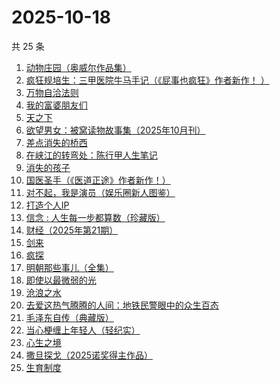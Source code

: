 # 2025-10-18

共 25 条

<!-- BEGIN WEREAD -->
<!-- 最后更新时间 2025-10-18 10:12:03 +0800 -->
1. [动物庄园（奥威尔作品集）](https://weread.qq.com/web/bookDetail/dc432dd059c805dc4045f8a)
1. [疯狂规培生：三甲医院牛马手记（《屁事也疯狂》作者新作！ ）](https://weread.qq.com/web/bookDetail/ef332170813aba876g011d57)
1. [万物自洽法则](https://weread.qq.com/web/bookDetail/00f32030813aba87ag018f6c)
1. [我的富婆朋友们](https://weread.qq.com/web/bookDetail/ed132f90813aba7efg0129b7)
1. [天之下](https://weread.qq.com/web/bookDetail/4de326a0721770aa4de95f4)
1. [欲望男女：被窝读物故事集（2025年10月刊）](https://weread.qq.com/web/bookDetail/a49326d0813aba81ag014c2f)
1. [差点消失的桥西](https://weread.qq.com/web/bookDetail/ee532b40813aba80fg0195f5)
1. [在峡江的转弯处：陈行甲人生笔记](https://weread.qq.com/web/bookDetail/bca326a0813ab8f5ag016fc1)
1. [消失的孩子](https://weread.qq.com/web/bookDetail/19e325f0813aba772g01570e)
1. [国医圣手（《医道正途》作者新作！）](https://weread.qq.com/web/bookDetail/86932020813aba4f4g0151b2)
1. [对不起，我是演员（娱乐圈新人图鉴）](https://weread.qq.com/web/bookDetail/77032830813aba3e1g0165f4)
1. [打造个人IP](https://weread.qq.com/web/bookDetail/59632900813ab8764g016e55)
1. [信念 : 人生每一步都算数（珍藏版）](https://weread.qq.com/web/bookDetail/9e1326b0813ab8736g0119ec)
1. [财经（2025年第21期）](https://weread.qq.com/web/bookDetail/cb532f50813aba87cg0124c8)
1. [剑来](https://weread.qq.com/web/bookDetail/8e5326b07153adcf8e53d42)
1. [疯探](https://weread.qq.com/web/bookDetail/09232490813ab9ec2g0158fc)
1. [明朝那些事儿（全集）](https://weread.qq.com/web/bookDetail/a57325c05c8ed3a57224187)
1. [即使以最微弱的光](https://weread.qq.com/web/bookDetail/4de324d0813aba828g011721)
1. [沧浪之水](https://weread.qq.com/web/bookDetail/7c632ef05a49197c62b53f0)
1. [去爱这热气腾腾的人间：地铁民警眼中的众生百态](https://weread.qq.com/web/bookDetail/77f32c70813aba692g019ed4)
1. [毛泽东自传（典藏版）](https://weread.qq.com/web/bookDetail/80432c80813aba8d8g014be1)
1. [当心梗缠上年轻人（轻纪实）](https://weread.qq.com/web/bookDetail/aed32e20813aba839g017ff1)
1. [心生之境](https://weread.qq.com/web/bookDetail/10832c50813aba725g015d08)
1. [撒旦探戈（2025诺奖得主作品）](https://weread.qq.com/web/bookDetail/657323107171e29b657dacd)
1. [生育制度](https://weread.qq.com/web/bookDetail/f9132af07165a293f91a6ec)
<!-- END WEREAD -->